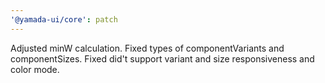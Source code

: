 ```yaml
---
'@yamada-ui/core': patch
---
```


Adjusted minW calculation.
Fixed types of componentVariants and componentSizes.
Fixed did't support variant and size responsiveness and color mode.
